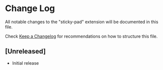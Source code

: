 # Change Log

All notable changes to the "sticky-pad" extension will be documented in this file.

Check [Keep a Changelog](http://keepachangelog.com/) for recommendations on how to structure this file.

## [Unreleased]

- Initial release
